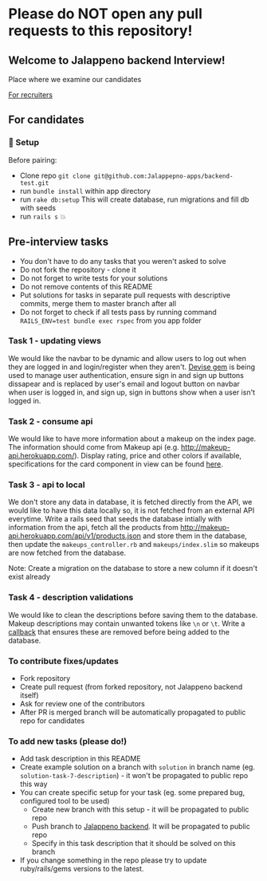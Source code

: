 
# Please do NOT open any pull requests to this repository!

## Welcome to Jalappeno backend Interview!
Place where we examine our candidates

[For recruiters](#for-recruiters)

## For candidates
### :hammer: Setup

Before pairing:
 - Clone repo `git clone git@github.com:Jalappepno-apps/backend-test.git`
 - run `bundle install` within app directory
 - run `rake db:setup` This will create database, run migrations and fill db with seeds
 - run `rails s` :boom:

## Pre-interview tasks

- You don't have to do any tasks that you weren't asked to solve
- Do not fork the repository - clone it
- Do not forget to write tests for your solutions
- Do not remove contents of this README
- Put solutions for tasks in separate pull requests with descriptive commits, merge them to master branch after all
- Do not forget to check if all tests pass by running command `RAILS_ENV=test bundle exec rspec` from you app folder

### Task 1 - updating views
We would like the navbar to be dynamic and allow users to log out when they are logged in and login/register when they aren't. [Devise gem](https://github.com/heartcombo/devise) is being used to manage user authentication, ensure sign in and sign up buttons dissapear and is replaced by user's email and logout button on navbar when user is logged in, and sign up, sign in buttons show when a user isn't logged in.

### Task 2 - consume api
We would like to have more information about a makeup on the index page. The information should come from Makeup api (e.g. http://makeup-api.herokuapp.com/). Display rating, price and other colors if available, specifications for the card component in view can be found [here](https://bulma.io/documentation/components/card/).

### Task 3 - api to local
We don't store any data in database, it is fetched directly from the API, we would like to have this data locally so, it is not fetched from an external API everytime. Write a rails seed that seeds the database intially with information from the api, fetch all the products from http://makeup-api.herokuapp.com/api/v1/products.json and store them in the database, then update the `makeups_controller.rb` and `makeups/index.slim` so makeups are now fetched from the database. 

Note: Create a migration on the database to store a new column if it doesn't exist already

### Task 4 - description validations
We would like to clean the descriptions before saving them to the database.
Makeup descriptions may contain unwanted tokens like `\n` or `\t`. Write a [callback](https://guides.rubyonrails.org/active_record_callbacks.html) that ensures these are removed before being added to the database.

### To contribute fixes/updates
* Fork repository
* Create pull request (from forked repository, not Jalappeno backend itself)
* Ask for review one of the contributors
* After PR is merged branch will be automatically propagated to public repo for candidates

### To add new tasks (please do!)
* Add task description in this README
* Create example solution on a branch with `solution` in branch name (eg. `solution-task-7-description`) - it won't be propagated to public repo this way
* You can create specific setup for your task (eg. some prepared bug, configured tool to be used)
  * Create new branch with this setup - it will be propagated to public repo
  * Push branch to [Jalappeno backend](https://github.com/Jalappeno-apps/backend-test). It will be propagated to public repo
  * Specify in this task description that it should be solved on this branch
* If you change something in the repo please try to update ruby/rails/gems versions to the latest.
